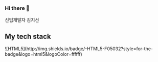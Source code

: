 ### Hi there 👋
신입개발자 김지선

<h2> My tech stack </h2>
![HTML5](http://img.shields.io/badge/-HTML5-F05032?style=for-the-badge&logo=html5&logoColor=ffffff)

<!--
**sweetSsun/sweetSsun** is a ✨ _special_ ✨ repository because its `README.md` (this file) appears on your GitHub profile.

Here are some ideas to get you started:

- 🔭 I’m currently working on ...
- 🌱 I’m currently learning ...
- 👯 I’m looking to collaborate on ...
- 🤔 I’m looking for help with ...
- 💬 Ask me about ...
- 📫 How to reach me: ...
- 😄 Pronouns: ...
- ⚡ Fun fact: ...
-->
